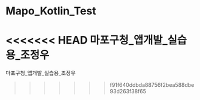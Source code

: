 # Mapo_Kotlin_Test
<<<<<<< HEAD
마포구청_앱개발_실습용_조정우
=======
마포구청_앱개발_실습용_조정우
>>>>>>> f91f640ddbda88756f2bea588dbe93d263f38f65
